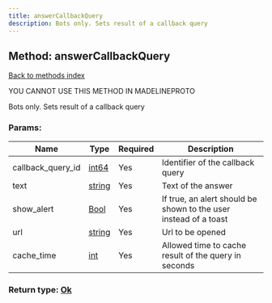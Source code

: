```yaml
---
title: answerCallbackQuery
description: Bots only. Sets result of a callback query
---
```

## Method: answerCallbackQuery  
[Back to methods index](index.md)


YOU CANNOT USE THIS METHOD IN MADELINEPROTO


Bots only. Sets result of a callback query

### Params:

| Name     |    Type       | Required | Description |
|----------|---------------|----------|-------------|
|callback\_query\_id|[int64](../constructors/int64.md) | Yes|Identifier of the callback query|
|text|[string](../types/string.md) | Yes|Text of the answer|
|show\_alert|[Bool](../types/Bool.md) | Yes|If true, an alert should be shown to the user instead of a toast|
|url|[string](../types/string.md) | Yes|Url to be opened|
|cache\_time|[int](../types/int.md) | Yes|Allowed time to cache result of the query in seconds|


### Return type: [Ok](../types/Ok.md)

